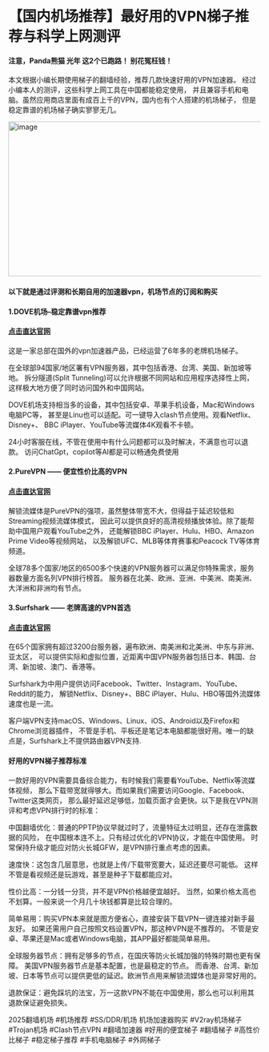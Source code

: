 # 【国内机场推荐】最好用的VPN梯子推荐与科学上网测评

#### 注意，Panda熊猫 光年 这2个已跑路！ 别花冤枉钱！
本文根据小编长期使用梯子的翻墙经验，推荐几款快速好用的VPN加速器。
经过小编本人的测评，这些科学上网工具在中国都能稳定使用，
并且兼容手机和电脑。虽然应用商店里面有成百上千的VPN，国内也有个人搭建的机场梯子，
但是稳定靠谱的机场梯子确实寥寥无几。

<img width="696" height="309" alt="image" src="https://github.com/user-attachments/assets/2231f1ce-ecad-43de-90a2-cd060f70015b" />

#### 以下就是通过评测和长期自用的加速器vpn，机场节点的订阅和购买

#### 1.DOVE机场–稳定靠谱vpn推荐
#### [点击直达官网](https://dove8.cc/a.php?alavBTtF8UB)

这是一家总部在国外的vpn加速器产品，已经运营了6年多的老牌机场梯子。

在全球部94国家/地区署有VPN服务器，其中包括香港、台湾、美国、新加坡等地。
拆分隧道(Split Tunneling)可以允许根据不同网站和应用程序选择性上网，
这样极大地方便了同时访问国外和中国网站。

DOVE机场支持相当多的设备，其中包括安卓、苹果手机设备，Mac和Windows电脑PC等，
甚至是Linu也可以适配。可一键导入clash节点使用。观看Netflix、Disney+、
BBC iPlayer、YouTube等流媒体4K观看不卡顿。

24小时客服在线，不管在使用中有什么问题都可以及时解决，不满意也可以退款。
访问ChatGpt，copilot等AI都是可以畅通免费使用

#### 2.PureVPN —— 便宜性价比高的VPN
#### [点击直达官网](https://dove8.cc/a.php?alavBTtF8UB)

解锁流媒体是PureVPN的强项，虽然整体带宽不大，但得益于延迟较低和Streaming视频流媒体模式，
因此可以提供良好的高清视频播放体验。除了能帮助中国用户观看YouTube之外，
还能解锁BBC iPlayer、Hulu、HBO、Amazon Prime Video等视频网站，
以及解锁UFC、MLB等体育赛事和Peacock TV等体育频道。

全球78多个国家/地区的6500多个快速的VPN服务器可以满足你特殊需求，服务器数量方面名列VPN排行榜首。
服务器在北美、欧洲、亚洲、中美洲、南美洲、大洋洲和非洲均有节点。

#### 3.Surfshark —— 老牌高速的VPN首选
#### [点击直达官网](https://dove8.cc/a.php?alavBTtF8UB)

在65个国家拥有超过3200台服务器，遍布欧洲、南美洲和北美洲、中东与非洲、亚太区，
可以提供实际和虚拟位置，近距离中国VPN服务器包括日本、韩国、台湾、新加坡、澳门、香港等。

Surfshark为中用户提供访问Facebook、Twitter、Instagram、YouTube、Reddit的能力，
解锁Netflix、Disney+、BBC iPlayer、Hulu、HBO等国外流媒体速度也是一流。

客户端VPN支持macOS、Windows、Linux、iOS、Android以及Firefox和Chrome浏览器插件，
不管是手机、平板还是笔记本电脑都能很好用。唯一的缺点是，Surfshark上不提供路由器VPN支持.


#### 好用的VPN梯子推荐标准

一款好用的VPN需要具备综合能力，有时候我们需要看YouTube、Netflix等流媒体视频，
那么下载带宽就得够大。而如果我们需要访问Google、Facebook、Twitter这类网页，
那么最好延迟足够低，加载页面才会更快。以下是我在VPN测评和考虑VPN排行时的标准：

中国翻墙优化：普通的PPTP协议早就过时了，流量特征太过明显，还存在泄露数据的风险，
在中国根本连不上。只有经过优化的VPN协议，才能在中国使用。
时常保持升级才能应对防火长城GFW，是VPN排行重点考虑的因素。

速度快：这包含几层意思，也就是上传/下载带宽要大，延迟还要尽可能低。
这样不管是看视频还是玩游戏，甚至是种子下载都能应对。

性价比高：一分钱一分货，并不是VPN价格越便宜越好。
当然，如果价格太高也不划算。一般来说一个月几十块钱都算是比较合理的。

简单易用：购买VPN本来就是图方便省心，直接安装下载VPN一键连接对新手最友好。
如果还需用户自己按照文档设置VPN，那这种VPN是不推荐的。
不管是安卓、苹果还是Mac或者Windows电脑，其APP最好都能简单易用。

全球服务器节点：拥有足够多的节点，在国庆等防火长城加强的特殊时期也更有保障。
美国VPN服务器节点是基本配置，也是最稳定的节点。
而香港、台湾、新加坡、日本等节点可以提供更低的延迟。欧洲节点用来解锁流媒体也是非常好用的。

退款保证：避免踩坑的法宝，万一这款VPN不能在中国使用，那么也可以利用其退款保证避免损失。

2025翻墙机场 #机场推荐 #SS/DDR/机场 机场加速器购买 #V2ray机场梯子 #Trojan机场 #Clash节点VPN #翻墙加速器 #好用的便宜梯子 #翻墙梯子 #高性价比梯子 #稳定梯子推荐 #手机电脑梯子 #外网梯子
